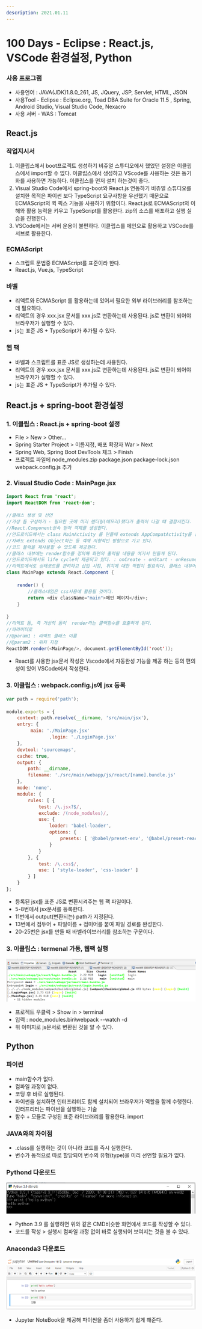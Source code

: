 ```yaml
---
description: 2021.01.11
---
```


# 100 Days - Eclipse : React.js, VSCode 환경설정, Python

### 사용 프로그램

* 사용언어 : JAVA\(JDK\)1.8.0\_261, JS, JQuery, JSP, Servlet, HTML, JSON
* 사용Tool  - Eclipse : Eclipse.org, Toad DBA Suite for Oracle 11.5 , Spring, Android Studio, Visual Studio Code, Nexacro
* 사용 서버 - WAS : Tomcat

## React.js

### 작업지시서

1. 이클립스에서 boot프로젝트 생성하기 비쥬얼 스튜디오에서 했었던 설정은 이클립스에서 import할 수 없다. 이클립스에서 생성하고 VScode를 사용하는 것은 동기화를 사용하면 가능하다. 이클립스를 먼저 설치 하는것이 좋다.
2. Visual Studio Code에서 spring-boot와 React.js 연동하기 비쥬얼 스튜디오를 설치한 목적은 파이썬 보다 TypeScript 요구사항을 우선했기 때문으로 ECMAScript의 퀵 픽스 기능을 사용하기 위함이다.  React.js로 ECMAScript의 이해와 활용 능력을 키우고 TypeScript를 활용한다. zip의 소스를 배포하고 실행 실습을 진행한다.
3. VSCode에서는 서버 운용이 불편하다. 이클립스를 메인으로 활용하고 VSCode를 서브로 활용한다.

### ECMAScript

* 스크립트 문법중 ECMAScript를 표준이라 한다.
* React.js, Vue.js, TypeScript

### 바벨

* 리액트와 ECMAScript 를 활용하는데 있어서 필요한 외부 라이브러리를 참조하는데 필요하다.
* 리액트의 경우 xxx.jsx 문서를 xxx.js로 변환하는데 사용된다. js로 변환이 되어야 브라우저가 실행할 수 있다.
* js는 표준 JS + TypeScript가 추가될 수 있다.

### 웹 팩

* 바벨과 스크립트를 표준 JS로 생성하는데 사용된다.
* 리액트의 경우 xxx.jsx 문서를 xxx.js로 변환하는데 사용된다. js로 변환이 되어야 브라우저가 실행할 수 있다.
* js는 표준 JS + TypeScript가 추가될 수 있다.

## React.js + spring-boot 환경설정

### 1. 이클립스 : React.js + spring-boot 설정

* File &gt; New &gt; Other... 
* Spring Starter Project &gt; 이름지정, 배포 확장자 War &gt; Next
* Spring Web, Spring Boot DevTools 체크 &gt; Finish
* 프로젝트 파일에  node\_modules.zip package.json package-lock.json webpack.config.js 추가

### 2. Visual Studio Code : MainPage.jsx

```java
import React from 'react';
import ReactDOM from 'react-dom';

//클래스 생성 및 선언
//가상 돔 구성하기 - 필요한 곳에 미리 렌더링(메모리)했다가 출력이 나갈 떄 결합시킨다.
//React.Component상속 받아 객체를 생성한다.
//안드로이드에서는 class MainActivity 를 만들때 extends AppCompatActivity를 상속 받았으며
//자바도 extends Object하는 등 객체 지향적인 방향으로 가고 있다. 
//코드 블럭을 재사용할 수 있도록 제공한다.
//클래스 내부에는 render함수를 정의해 화면의 출력될 내용을 여기서 만들게 된다.
//안드로이드에서도 life cycle이 제공되고 있다. : onCreate - onStart - onResume - onStop - 상태정보 수정 메서드 추가 위치 - onDestroy 활동을 메서드로 정의했다.
//리액트에서도 상태코드를 관리하고 삽입 시점, 위치에 대한 작업이 필요하다. 클래스 내부어 render처럼 컨텐츠로 들어오게 된다.
class MainPage extends React.Component {
 
    render() {
		//클래스네임은 css사용에 활용될 것이다.
        return <div className="main">메인 페이지</div>;
    }
 
}
//리액트 돔, 즉 가상의 돔이  render라는 콜백함수를 호출하게 된다.
//파라미터로 
//@param1 : 리액트 클래스 이름
//@param2 : 위치 지정
ReactDOM.render(<MainPage/>, document.getElementById('root'));
```

* React를 사용한 jsx문서 작성은 Vscode에서 자동완성 기능을 제공 하는 등의 편의성이 있어 VSCode에서 작성한다.

### 3. 이클립스 : webpack.config.js에 jsx 등록

```javascript
var path = require('path');

module.exports = {
    context: path.resolve(__dirname, 'src/main/jsx'),
    entry: {
         main: './MainPage.jsx'
				,login: './LoginPage.jsx'
    },
    devtool: 'sourcemaps',
    cache: true,
    output: {
        path: __dirname,
        filename: './src/main/webapp/js/react/[name].bundle.js'
    },
    mode: 'none',
    module: {
        rules: [ {
            test: /\.jsx?$/,
            exclude: /(node_modules)/,
            use: {
                loader: 'babel-loader',
                options: {
                    presets: [ '@babel/preset-env', '@babel/preset-react' ]
                }
            }
        }, {
            test: /\.css$/,
            use: [ 'style-loader', 'css-loader' ]
        } ]
    }
};
```

* 등록된 jsx를 표준 JS로 변환시켜주는 웹 팩 파일이다.
* 5-8번에서 jsx문서를 등록한다.
* 11번에서 output\(변환되는\) path가 지정된다.
* 13번에서 접두어 + 파일이름 + 접미어를 붙여 파일 경로를 완성한다.
* 20-25번은 jsx를 만들 때 바벨라이브러리를 참조하는 구문이다.

### 3. 이클립스 : termenal 가동, 웹팩 실행

![](../../.gitbook/assets/d%20%281%29.png)

* 프로젝트 우클릭 &gt; Show in &gt; terminal
* 입력 : node\_modules\.bin\webpack --watch -d
* 위 이미지로 js문서로 변환된 것을 알 수 있다.

## Python

### 파이썬

* main함수가 없다.
* 컴파일 과정이 없다.
* 코딩 후 바로 실행된다.
* 파이썬을 설치하면 인터프리터도 함께 설치되어 브라우저가 역할을 함께 수행한다. 인터프리터는 파이썬을 실행하는 기술
* 함수 + 모듈로 구성된 표준 라이브러리를 활용한다. import

### JAVA와의 차이점

* .class를 실행하는 것이 아니라 코드를 즉시 실행한다.
* 변수가 동적으로 따로 할당되어 변수의 유형\(type\)을 미리 선언할 필요가 없다.

### Pythond 다운로드

![](../../.gitbook/assets/python.png)

* Python 3.9 를 실행하면 위와 같은 CMD비슷한 화면에서 코드를 작성할 수 있다.
* 코드를 작성 &gt; 실행시 컴파일 과정 없이 바로 실행되어 보여지는 것을 볼 수 있다.

### Anaconda3 다운로드

![](../../.gitbook/assets/jupyter.png)

* Jupyter NoteBook을 제공해 파이썬을 좀더 사용하기 쉽게 해준다.

